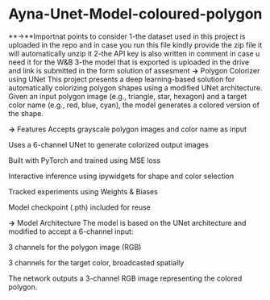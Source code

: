 # Ayna-Unet-Model-coloured-polygon
**->**Importnat points to consider
1-the dataset used in this project is uploaded in the repo and in case you run this file kindly provide the zip file it will automatically unzip it
2-the API key is also written in comment in case u need it for the W&B
3-the model that is exported is uploaded in the drive and link is submitted in the form
solution of assesment
**->** Polygon Colorizer using UNet
This project presents a deep learning-based solution for automatically colorizing polygon shapes using a modified UNet architecture. Given an input polygon image (e.g., triangle, star, hexagon) and a target color name (e.g., red, blue, cyan), the model generates a colored version of the shape.

**->** Features
Accepts grayscale polygon images and color name as input

Uses a 6-channel UNet to generate colorized output images

Built with PyTorch and trained using MSE loss

Interactive inference using ipywidgets for shape and color selection

Tracked experiments using Weights & Biases

Model checkpoint (.pth) included for reuse

**->** Model Architecture
The model is based on the UNet architecture and modified to accept a 6-channel input:

3 channels for the polygon image (RGB)

3 channels for the target color, broadcasted spatially

The network outputs a 3-channel RGB image representing the colored polygon.

